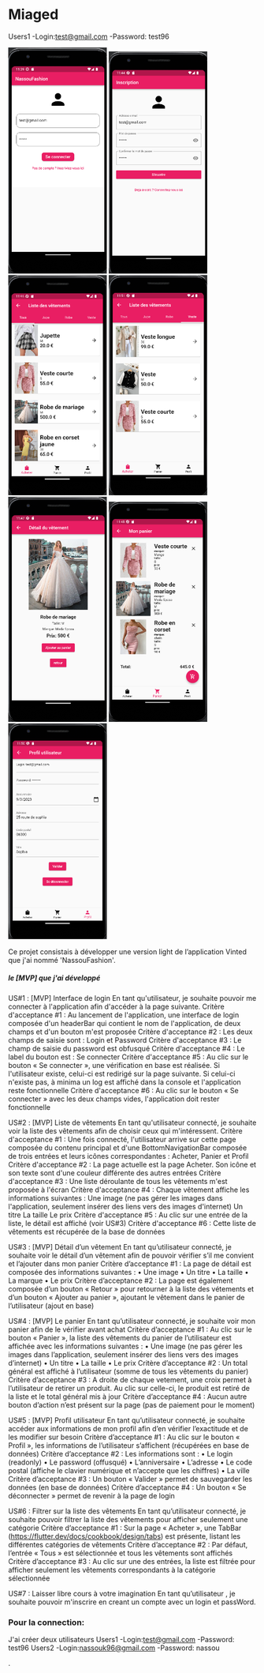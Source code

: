 # Miaged
Users1
-Login:test@gmail.com
-Password: test96
<p float="left">
  <img src="./asset/Login.png" width="200" />
  <img src="./asset/inscription.png" width="200" /> 
  <img src="./asset/ListeVetement.png" width="200" />
  <img src="./asset/CategorieVeste.png" width="200" />
  <img src="./asset/Detaille.png" width="200" />
  <img src="./asset/Panier.png" width="200" />
  <img src="./asset/Profil.png" width="200" />
</p>
Ce projet consistais à développer une version light de l’application Vinted que j'ai nommé 'NassouFashion'. 

##### le [MVP] que j'ai développé 

US#1 : [MVP] Interface de login
En tant qu'utilisateur, je souhaite pouvoir me connecter à l'application afin d'accéder à la page suivante.
Critère d'acceptance #1 : Au lancement de l'application, une interface de login composée d'un headerBar qui contient le nom de l'application, de deux champs et d'un bouton m'est proposée
Critère d'acceptance #2 : Les deux champs de saisie sont : Login et Password
Critère d'acceptance #3 : Le champ de saisie du password est obfusqué
Critère d'acceptance #4 : Le label du bouton est : Se connecter
Critère d'acceptance #5 : Au clic sur le bouton « Se connecter », une vérification en base est réalisée. Si l'utilisateur existe, celui-ci est redirigé sur la page suivante. Si celui-ci n'existe pas, à minima un log est affiché dans la console et l'application reste fonctionnelle
Critère d'acceptance #6 : Au clic sur le bouton « Se connecter » avec les deux champs vides, l'application doit rester fonctionnelle

US#2 : [MVP] Liste de vêtements
En tant qu'utilisateur connecté, je souhaite voir la liste des vêtements afin de choisir ceux qui m'intéressent.
Critère d'acceptance #1 : Une fois connecté, l'utilisateur arrive sur cette page composée du contenu principal et d'une BottomNavigationBar composée de trois entrées et leurs icônes correspondantes : Acheter, Panier et Profil
Critère d'acceptance #2 : La page actuelle est la page Acheter. Son icône et son texte sont d'une couleur différente des autres entrées
Critère d'acceptance #3 : Une liste déroulante de tous les vêtements m'est proposée à l'écran
Critère d'acceptance #4 : Chaque vêtement affiche les informations suivantes :
Une image (ne pas gérer les images dans l'application, seulement insérer des liens vers des images d'internet)
Un titre
La taille
Le prix
Critère d'acceptance #5 : Au clic sur une entrée de la liste, le détail est affiché (voir US#3)
Critère d'acceptance #6 : Cette liste de vêtements est récupérée de la base de données

US#3 : [MVP] Détail d’un vêtement
En tant qu’utilisateur connecté, je souhaite voir le détail d’un vêtement afin de pouvoir vérifier s’il me 
convient et l’ajouter dans mon panier
Critère d’acceptance #1 : La page de détail est composée des informations suivantes :
• Une image
• Un titre
• La taille
• La marque
• Le prix
Critère d’acceptance #2 : La page est également composée d’un bouton « Retour » pour retourner à la 
liste des vétements et d’un bouton « Ajouter au panier », ajoutant le vêtement dans le panier de 
l’utilisateur (ajout en base)

US#4 : [MVP] Le panier
En tant qu’utilisateur connecté, je souhaite voir mon panier afin de le vérifier avant achat
Critère d’acceptance #1 : Au clic sur le bouton « Panier », la liste des vêtements du panier de l’utilisateur 
est affichée avec les informations suivantes : 
• Une image (ne pas gérer les images dans l’application, seulement insérer des liens vers des 
images d’internet)
• Un titre
• La taille
• Le prix
Critère d’acceptance #2 : Un total général est affiché à l’utilisateur (somme de tous les vêtements du 
panier)
Critère d’acceptance #3 : A droite de chaque vetement, une croix permet à l’utilisateur de retirer un 
produit. Au clic sur celle-ci, le produit est retiré de la liste et le total général mis à jour
Critère d’acceptance #4 : Aucun autre bouton d’action n’est présent sur la page (pas de paiement pour 
le moment)

US#5 : [MVP] Profil utilisateur
En tant qu’utilisateur connecté, je souhaite accéder aux informations de mon profil afin d’en vérifier 
l’exactitude et de les modifier sur besoin
Critère d’acceptance #1 : Au clic sur le bouton « Profil », les informations de l’utilisateur s’affichent 
(récupérées en base de données) 
Critère d’acceptance #2 : Les informations sont : 
• Le login (readonly)
• Le password (offusqué) 
• L’anniversaire
• L’adresse
• Le code postal (affiche le clavier numérique et n’accepte que les chiffres)
• La ville
Critère d’acceptance #3 : Un bouton « Valider » permet de sauvegarder les données (en base de 
données)
Critère d’acceptance #4 : Un bouton « Se déconnecter » permet de revenir à la page de login

US#6 : Filtrer sur la liste des vêtements
En tant qu’utilisateur connecté, je souhaite pouvoir filtrer la liste des vêtements pour afficher seulement 
une catégorie
Critère d’acceptance #1 : Sur la page « Acheter », une TabBar 
(https://flutter.dev/docs/cookbook/design/tabs) est présente, listant les différentes catégories de 
vêtements 
Critère d’acceptance #2 : Par défaut, l’entrée « Tous » est sélectionnée et tous les vêtements sont 
affichés
Critère d’acceptance #3 : Au clic sur une des entrées, la liste est filtrée pour afficher seulement les 
vêtements correspondants à la catégorie sélectionnée

US#7 : Laisser libre cours à votre imagination
En tant qu’utilisateur , je souhaite pouvoir m'inscrire en creant un compte avec un login et passWord.


### Pour la connection:
J'ai créer deux utilisateurs
Users1
-Login:test@gmail.com
-Password: test96
Users2
-Login:nassouk96@gmail.com
-Password: nassou

.
